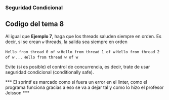 ### Seguridad Condicional

## Codigo del tema 8

Al igual que **Ejemplo 7**, haga que los threads saluden siempre en orden. Es decir, si se crean `w` threads, la salida sea siempre en orden

`Hello from thread 0 of w`
`Hello from thread 1 of w`
`Hello from thread 2 of w`
`...`
`Hello from thread w of w`

Evite (si es posible) el control de concurrencia, es decir, trate de usar seguridad condicional (conditionally safe).

*** El sprintf es marcado como si fuera un error en el linter, como el programa funciona gracias a eso se va a dejar tal y como lo hizo el profesor Jeisson ***